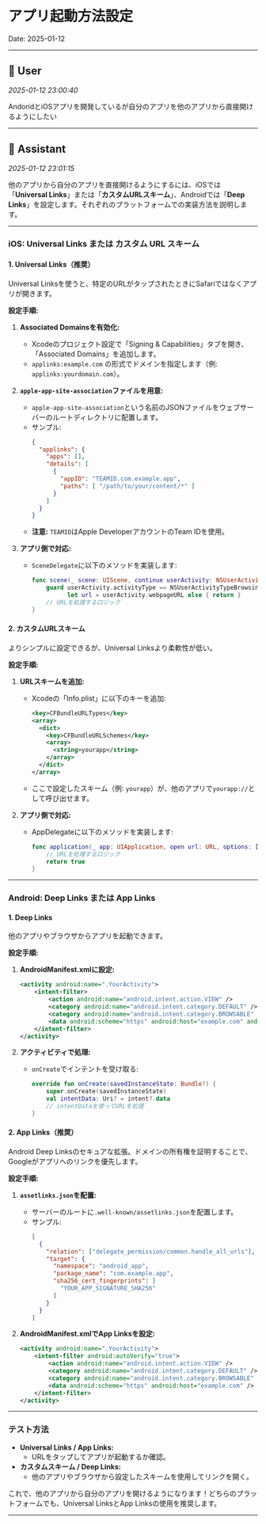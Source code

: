# アプリ起動方法設定

Date: 2025-01-12

---

## 👤 User
*2025-01-12 23:00:40*

AndoridとiOSアプリを開発しているが自分のアプリを他のアプリから直接開けるようにしたい

---

## 🤖 Assistant
*2025-01-12 23:01:15*

他のアプリから自分のアプリを直接開けるようにするには、iOSでは「**Universal Links**」または「**カスタムURLスキーム**」、Androidでは「**Deep Links**」を設定します。それぞれのプラットフォームでの実装方法を説明します。

---

### iOS: Universal Links または カスタム URL スキーム

#### 1. **Universal Links（推奨）**
Universal Linksを使うと、特定のURLがタップされたときにSafariではなくアプリが開きます。

**設定手順:**
1. **Associated Domainsを有効化:**
   - Xcodeのプロジェクト設定で「Signing & Capabilities」タブを開き、「Associated Domains」を追加します。
   - `applinks:example.com` の形式でドメインを指定します（例: `applinks:yourdomain.com`）。

2. **`apple-app-site-association`ファイルを用意:**
   - `apple-app-site-association`という名前のJSONファイルをウェブサーバーのルートディレクトリに配置します。
   - サンプル:
     ```json
     {
       "applinks": {
         "apps": [],
         "details": [
           {
             "appID": "TEAMID.com.example.app",
             "paths": [ "/path/to/your/content/*" ]
           }
         ]
       }
     }
     ```
   - **注意:** `TEAMID`はApple DeveloperアカウントのTeam IDを使用。

3. **アプリ側で対応:**
   - `SceneDelegate`に以下のメソッドを実装します:
     ```swift
     func scene(_ scene: UIScene, continue userActivity: NSUserActivity) {
         guard userActivity.activityType == NSUserActivityTypeBrowsingWeb,
               let url = userActivity.webpageURL else { return }
         // URLを処理するロジック
     }
     ```

#### 2. **カスタムURLスキーム**
よりシンプルに設定できるが、Universal Linksより柔軟性が低い。

**設定手順:**
1. **URLスキームを追加:**
   - Xcodeの「Info.plist」に以下のキーを追加:
     ```xml
     <key>CFBundleURLTypes</key>
     <array>
       <dict>
         <key>CFBundleURLSchemes</key>
         <array>
           <string>yourapp</string>
         </array>
       </dict>
     </array>
     ```
   - ここで設定したスキーム（例: `yourapp`）が、他のアプリで`yourapp://`として呼び出せます。

2. **アプリ側で対応:**
   - AppDelegateに以下のメソッドを実装します:
     ```swift
     func application(_ app: UIApplication, open url: URL, options: [UIApplication.OpenURLOptionsKey : Any] = [:]) -> Bool {
         // URLを処理するロジック
         return true
     }
     ```

---

### Android: Deep Links または App Links

#### 1. **Deep Links**
他のアプリやブラウザからアプリを起動できます。

**設定手順:**
1. **AndroidManifest.xmlに設定:**
   ```xml
   <activity android:name=".YourActivity">
       <intent-filter>
           <action android:name="android.intent.action.VIEW" />
           <category android:name="android.intent.category.DEFAULT" />
           <category android:name="android.intent.category.BROWSABLE" />
           <data android:scheme="https" android:host="example.com" android:pathPrefix="/path" />
       </intent-filter>
   </activity>
   ```

2. **アクティビティで処理:**
   - `onCreate`でインテントを受け取る:
     ```kotlin
     override fun onCreate(savedInstanceState: Bundle?) {
         super.onCreate(savedInstanceState)
         val intentData: Uri? = intent?.data
         // intentDataを使ってURLを処理
     }
     ```

#### 2. **App Links（推奨）**
Android Deep Linksのセキュアな拡張。ドメインの所有権を証明することで、Googleがアプリへのリンクを優先します。

**設定手順:**
1. **`assetlinks.json`を配置:**
   - サーバーのルートに`.well-known/assetlinks.json`を配置します。
   - サンプル:
     ```json
     [
       {
         "relation": ["delegate_permission/common.handle_all_urls"],
         "target": {
           "namespace": "android_app",
           "package_name": "com.example.app",
           "sha256_cert_fingerprints": [
             "YOUR_APP_SIGNATURE_SHA256"
           ]
         }
       }
     ]
     ```

2. **AndroidManifest.xmlでApp Linksを設定:**
   ```xml
   <activity android:name=".YourActivity">
       <intent-filter android:autoVerify="true">
           <action android:name="android.intent.action.VIEW" />
           <category android:name="android.intent.category.DEFAULT" />
           <category android:name="android.intent.category.BROWSABLE" />
           <data android:scheme="https" android:host="example.com" />
       </intent-filter>
   </activity>
   ```

---

### テスト方法
- **Universal Links / App Links:**
  - URLをタップしてアプリが起動するか確認。
- **カスタムスキーム / Deep Links:**
  - 他のアプリやブラウザから設定したスキームを使用してリンクを開く。

これで、他のアプリから自分のアプリを開けるようになります！どちらのプラットフォームでも、Universal LinksとApp Linksの使用を推奨します。

---

